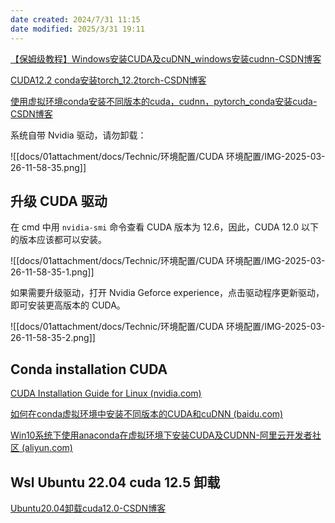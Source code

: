 ```yaml
---
date created: 2024/7/31 11:15
date modified: 2025/3/31 19:11
---
```


[【保姆级教程】Windows安装CUDA及cuDNN_windows安装cudnn-CSDN博客](https://blog.csdn.net/qq_40968179/article/details/128996692)

[CUDA12.2 conda安装torch_12.2torch-CSDN博客](https://blog.csdn.net/XXXTOWER/article/details/135139310)

[使用虚拟环境conda安装不同版本的cuda，cudnn，pytorch_conda安装cuda-CSDN博客](https://blog.csdn.net/qq_42537872/article/details/132322398)

系统自带 Nvidia 驱动，请勿卸载：

![[docs/01attachment/docs/Technic/环境配置/CUDA 环境配置/IMG-2025-03-26-11-58-35.png]]

## 升级 CUDA 驱动

在 cmd 中用 `nvidia-smi` 命令查看 CUDA 版本为 12.6，因此，CUDA 12.0 以下的版本应该都可以安装。

![[docs/01attachment/docs/Technic/环境配置/CUDA 环境配置/IMG-2025-03-26-11-58-35-1.png]]

如果需要升级驱动，打开 Nvidia Geforce experience，点击驱动程序更新驱动，即可安装更高版本的 CUDA。

![[docs/01attachment/docs/Technic/环境配置/CUDA 环境配置/IMG-2025-03-26-11-58-35-2.png]]

## Conda installation CUDA

[CUDA Installation Guide for Linux (nvidia.com)](https://docs.nvidia.com/cuda/cuda-installation-guide-linux/index.html#conda-overview)

[如何在conda虚拟环境中安装不同版本的CUDA和cuDNN (baidu.com)](https://cloud.baidu.com/article/3173953)

[Win10系统下使用anaconda在虚拟环境下安装CUDA及CUDNN-阿里云开发者社区 (aliyun.com)](https://developer.aliyun.com/article/1209157)

## Wsl Ubuntu 22.04 cuda 12.5 卸载

[Ubuntu20.04卸载cuda12.0-CSDN博客](https://blog.csdn.net/weixin_44405843/article/details/129816716)

